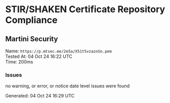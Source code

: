 # STIR/SHAKEN Certificate Repository Compliance

## Martini Security

Name: `https://p.mtsec.me/2e5a/X51t5vzaznSn.pem`\
Tested At: 04 Oct 24 16:22 UTC\
Time: 200ms

### Issues

no warning, or error, or notice date level issues were found

Generated: 04 Oct 24 16:29 UTC